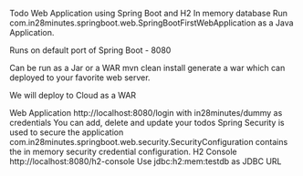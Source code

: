 Todo Web Application using Spring Boot and H2 In memory database
Run com.in28minutes.springboot.web.SpringBootFirstWebApplication as a Java Application.

Runs on default port of Spring Boot - 8080

Can be run as a Jar or a WAR
mvn clean install generate a war which can deployed to your favorite web server.

We will deploy to Cloud as a WAR

Web Application
http://localhost:8080/login with in28minutes/dummy as credentials
You can add, delete and update your todos
Spring Security is used to secure the application
com.in28minutes.springboot.web.security.SecurityConfiguration contains the in memory security credential configuration.
H2 Console
http://localhost:8080/h2-console
Use jdbc:h2:mem:testdb as JDBC URL